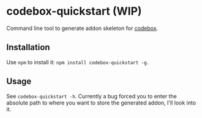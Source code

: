 codebox-quickstart (WIP)
=====================

Command line tool to generate addon skeleton for [codebox](https://github.com/FriendCode/codebox).

Installation
--------------------

Use `npm` to install it: `npm install codebox-quickstart -g`.

Usage
--------------------

See `codebox-quickstart -h`. Currently a bug forced you to enter the absolute path to where you want to store the generated addon, I'll look into it.